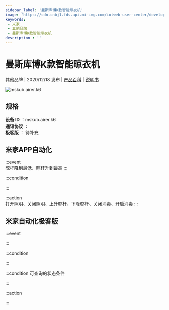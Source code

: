 ```yaml
---
sidebar_label: '曼斯库博K款智能晾衣机'
image: 'https://cdn.cnbj1.fds.api.mi-img.com/iotweb-user-center/developer_1679047806910LAbmIMwY.png?GalaxyAccessKeyId=AKVGLQWBOVIRQ3XLEW&Expires=9223372036854775807&Signature=lbVmiO5BBBT4iMtz4Qcem8sP+jA='
keywords: 
 - 米家
 - 其他品牌
 - 曼斯库博K款智能晾衣机
description : ''
---
```

# 曼斯库博K款智能晾衣机

其他品牌 | 2020/12/18 发布 | [产品百科](https://home.mi.com/webapp/content/baike/product/index.html?model=mskub.airer.k6/) | [说明书](https://home.mi.com/views/introduction.html?model=mskub.airer.k6&region=cn)

![mskub.airer.k6](https://cdn.cnbj1.fds.api.mi-img.com/iotweb-user-center/developer_1679047806910LAbmIMwY.png?GalaxyAccessKeyId=AKVGLQWBOVIRQ3XLEW&Expires=9223372036854775807&Signature=lbVmiO5BBBT4iMtz4Qcem8sP+jA=)

## 规格  
> 
**设备 ID** ：mskub.airer.k6  
**通讯协议** ：  
**极客版**  ： 待补充 


## 米家APP自动化  

:::event  
晾杆降到最低、晾杆升到最高
:::

:::condition  

:::

:::action   
打开照明、关闭照明、上升晾杆、下降晾杆、关闭消毒、开启消毒
:::

## 米家自动化极客版  

:::event  

:::

:::condition  

:::

:::condition 可查询的状态条件  

:::

:::action  

:::

        
